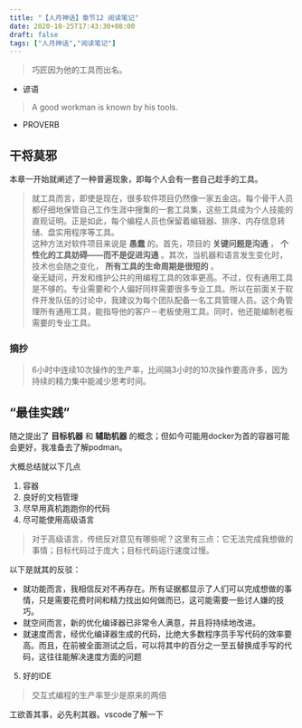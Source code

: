 ```yaml
---
title: "【人月神话】章节12 阅读笔记"
date: 2020-10-25T17:43:30+08:00
draft: false
tags: ["人月神话","阅读笔记"]
---
```


> 巧匠因为他的工具而出名。
- 谚语


> A good workman is known by his tools.
- PROVERB 

<!--more-->

## 干将莫邪
本章一开始就阐述了一种普遍现象，即每个人会有一套自己趁手的工具。

> 就工具而言，即使是现在，很多软件项目仍然像一家五金店。每个骨干人员都仔细地保管自己工作生涯中搜集的一套工具集，这些工具成为个人技能的直观证明。正是如此，每个编程人员也保留着编辑器、排序、内存信息转储、盘实用程序等工具。  
> 这种方法对软件项目来说是 **愚蠢** 的。首先，项目的 **关键问题是沟通** ， **个性化的工具妨碍——而不是促进沟通** 。其次，当机器和语言发生变化时，技术也会随之变化， **所有工具的生命周期是很短的** 。  
> 毫无疑问，开发和维护公共的用编程工具的效率更高。不过，仅有通用工具是不够的。专业需要和个人偏好同样需要很多专业工具。所以在前面关于软件开发队伍的讨论中，我建议为每个团队配备一名工具管理人员。这个角管理所有通用工具，能指导他的客户－老板使用工具。同时，他还能编制老板需要的专业工具。

### 摘抄
> 6小时中连续10次操作的生产率，比间隔3小时的10次操作要高许多，因为持续的精力集中能减少思考时间。


## “最佳实践”
随之提出了 **目标机器** 和 **辅助机器** 的概念；但如今可能用docker为首的容器可能会更好，我准备去了解podman。

大概总结就以下几点

1. 容器
2. 良好的文档管理
3. 尽早用真机跑跑你的代码
4. 尽可能使用高级语言
> 对于高级语言，传统反对意见有哪些呢？这里有三点：它无法完成我想做的事情；目标代码过于庞大；目标代码运行速度过慢。  

以下是就其的反驳：
- 就功能而言，我相信反对不再存在。所有证据都显示了人们可以完成想做的事情，只是需要花费时间和精力找出如何做而已，这可能需要一些讨人嫌的技巧。
- 就空间而言，新的优化编译器已非常令人满意，并且将持续地改进。
- 就速度而言，经优化编译器生成的代码，比绝大多数程序员手写代码的效率要高。而且，在前被全面测试之后，可以将其中的百分之一至五替换成手写的代码，这往往能解决速度方面的问题

5. 好的IDE
> 交互式编程的生产率至少是原来的两倍


工欲善其事，必先利其器。vscode了解一下